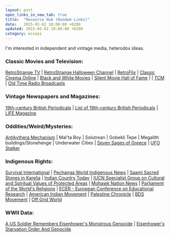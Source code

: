 ```yaml
---
layout: post
open_links_in_new_tab: true
title:  "Resource Hub (Random Links)"
date:   2015-05-02 10:00:00 +0200
updated: 2015-05-02 10:00:00 +0200
category: essays
---
```

I'm interested in independent and vintage media, heterodox ideas.

### Classic Movies and Television:
<a href="https://live.retrostrange.com" target="_blank" rel="nofollow">RetroStrange TV</a> | 
<a href="https://halloween.retrostrange.tv" target="_blank" rel="nofollow">RetroStrange Halloween Channel</a> | 
<a href="https://retroflix.org" target="_blank" rel="nofollow">RetroFlix</a> | 
<a href="https://classiccinemaonline.com" target="_blank" rel="nofollow">Classic Cinema Online</a> | 
<a href="https://bnwmovies.com" target="_blank" rel="nofollow">Black and White Movies</a> | 
<a href="https://silent-hall-of-fame.org/index.php/free-movies" target="_blank" rel="nofollow">Silent Movie Hall of Fame</a> | |
<a href="https://thedaddy.to/embed/stream-644.php" target="_blank" rel="nofollow">TCM</a> |
<a href="https://archive.org/details/oldtimeradio" target="_blank" rel="nofollow">Old Time Radio Broadcasts</a>

### Vintage Newspapers and Magazines:
<a href="https://www.victorianresearch.org/openaccessperiodicals.html" target="_blank" rel="nofollow">19th-century British Periodicals</a> | 
<a href="https://en.wikipedia.org/wiki/List_of_19th-century_British_periodicals" target="_blank" rel="nofollow">List of 19th-century British Periodicals</a> | 
<a href="https://books.google.ca/books/about/LIFE.html?id=N0EEAAAAMBAJ&redir_esc=y" target="_blank" rel="nofollow">LIFE Magazine</a>

### Oddities/Weird/Mysteries:
<a href="http://en.wikipedia.org/wiki/Antikythera_mechanism" target="_blank" rel="nofollow">Antikythera Mechanism</a> | 
Mal'ta Boy | 
Solutrean | 
Gobekli Tepe | 
Megalith buildings/Stonehenge | 
Underwater Cities | 
<a href="https://en.wikipedia.org/wiki/Seven_Sages_of_Greece" target="_blank" rel="nofollow">Seven Sages of Greece</a> | 
<a href="https://ufostalker.com" target="_blank" rel="nofollow">UFO Stalker</a>

### Indigenous Rights:
<a href="http://www.survival-international.org/" target="_blank" rel="nofollow">Survival International</a> | 
<a href="http://www.pechanga.net/category/primary-category/native-news" target="_blank" rel="nofollow">Pechanga World Indigenous News</a> | 
<a href="http://heninen.net/seid/english.htm" target="_blank" rel="nofollow">Saami Sacred Stones in Karelia</a> | 
<a href="http://www.indiancountry.com/" target="_blank" rel="nofollow">Indian Country Today</a> | 
<a href="http://www.fsd.nl/csvpa" target="_blank" rel="nofollow">IUCN Specialist Group on Cultural and Spiritual Values of Protected Areas</a> | 
<a href="https://mohawknationnews.com/blog/" target="_blank" rel="nofollow">Mohawk Nation News</a> | 
<a href="https://parliamentofreligions.org" target="_blank" rel="nofollow">Parliament of the World's Religions</a> | 
<a href="https://ecer-org.eu" target="_blank" rel="nofollow">ECER - European Conference on Educational Research</a> | 
<a href="http://www.aimovement.org/" target="_blank" rel="nofollow">American Indian Movement</a> | 
<a href="http://www.palestinechronicle.com/" target="_blank" rel="nofollow">Palestine Chronicle</a> | 
<a href="https://bdsmovement.net" target="_blank" rel="nofollow">BDS Movement</a> | 
<a href="https://offgridworld.com" target="_blank" rel="nofollow">Off Grid World</a>

### WWII Data:
<a href="http://www.ihr.org/jhr/v10/v10p161_Brech.html" target="_blank" rel="nofollow">A US Soldier Remembers Eisenhower's Monstrous Genocide</a> | 
<a href="http://library.flawlesslogic.com/ike.htm" target="_blank" rel="nofollow">Eisenhower's Starvation Order And Genocide</a>
